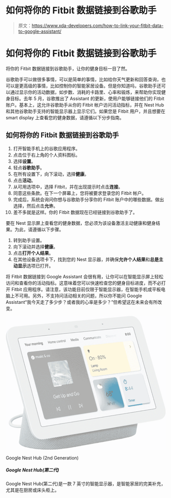 # 如何将你的 Fitbit 数据链接到谷歌助手

> 原文：<https://www.xda-developers.com/how-to-link-your-fitbit-data-to-google-assistant/>

# 如何将你的 Fitbit 数据链接到谷歌助手

将你的 Fitbit 数据链接到谷歌助手，让你的健身目标一目了然。

谷歌助手可以做很多事情，可以是简单的事情，比如给你天气更新和回答查询，也可以是更高级的事情，比如控制你的智能家居设备。但是你知道吗，谷歌助手还可以通过显示你的活动数据，如步数、消耗的卡路里、心率和锻炼，来帮助你实现健身目标。去年 5 月，谷歌推出了 Assistant 的更新，使用户能够链接他们的 Fitbit 账户。基本上，这允许谷歌助手从你的 Fitbit 帐户访问活动指标，并在 Nest Hub 和其他谷歌助手支持的智能显示器上显示它们。如果您是 Fitbit 用户，并且想要在 smart display 上查看您的健身数据，请遵循以下分步指南。

## 如何将你的 Fitbit 数据链接到谷歌助手

1.  打开智能手机上的谷歌应用程序。
2.  点击位于右上角的个人资料图标。
3.  选择**设置**。
4.  轻点**谷歌助手**。
5.  在所有设置下，向下滚动，选择**健康**。
6.  点击**活动**。
7.  从可用选项中，选择 Fitbit，并在出现提示时点击**连接**。
8.  同意这些条款。在下一个屏幕上，您将被要求登录您的 Fitbit 帐户。
9.  完成后，系统会询问你想与谷歌助手分享你的 Fitbit 账户中的哪些数据。做出选择，然后点击**允许**。
10.  差不多就是这样。你的 Fitbit 数据现在已经链接到谷歌助手了。

要在 Nest 显示屏上查看您的健身数据，您必须为该设备激活主动健康和健身结果。为此，请遵循以下步骤。

1.  转到助手设置。
2.  向下滚动并选择**健康**。
3.  点击**打开个人结果**。
4.  在其他设备选项卡下，找到您的 Nest 显示器，并确保**允许个人结果**和**总是主动显示**选项已打开。

将 Fitbit 数据链接到 Google Assistant 会很有用，让你可以在智能显示屏上轻松访问和查看你的活动指标。这意味着您可以快速检查您的健身目标进度，而不必打开 Fitbit 应用程序。请注意，该功能目前仅限于智能显示器，在智能手机或平板电脑上不可用。另外，不支持问活动相关的问题，所以你不能问 Google Assistant“我今天走了多少步？或者我的心率是多少？”但希望这在未来会有所改变。

 <picture>![The Google Nest Hub (2nd Generation) is a 7-inch smart display that's the perfect addition to a smart home, especially in the kitchen or on your bedside table.](img/3ff0f5a38a27b1045e2d4a2ac017f45a.png)</picture> 

Google Nest Hub (2nd Generation)

##### Google Nest Hub(第二代)

Google Nest Hub(第二代)是一款 7 英寸的智能显示器，是智能家居的完美补充，尤其是在厨房或床头柜上。